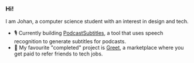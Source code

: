 ### Hi! 
I am Johan, a computer science student with an interest in design and tech. 
- 🎙️ Currently building [PodcastSubtitles](https://github.com/johan-akerman/PodcastSubtitles), a tool that uses speech recognition to generate subtitles for podcasts.
- 👋 My favourite "completed" project is [Greet](https://github.com/johan-akerman/Greet), a marketplace where you get paid to refer friends to tech jobs. 
